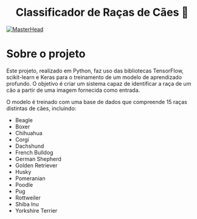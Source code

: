 <h1 align="center">Classificador de Raças de Cães 🐶</h1>

[![MasterHead](https://www.racoesreis.com.br/wordpress/wp-content/uploads/imagem_do_post-105.jpg)]()

# Sobre o projeto

Este projeto, realizado em Python, faz uso das bibliotecas TensorFlow, scikit-learn e Keras para o treinamento de um modelo de aprendizado profundo.
O objetivo é criar um sistema capaz de identificar a raça de um cão a partir de uma imagem fornecida como entrada.

O modelo é treinado com uma base de dados que compreende 15 raças distintas de cães, incluindo:
- Beagle
- Boxer
- Chihuahua
- Corgi
- Dachshund
- French Bulldog
- German Shepherd
- Golden Retriever
- Husky
- Pomeranian
- Poodle
- Pug
- Rottweiler
- Shiba Inu
- Yorkshire Terrier

